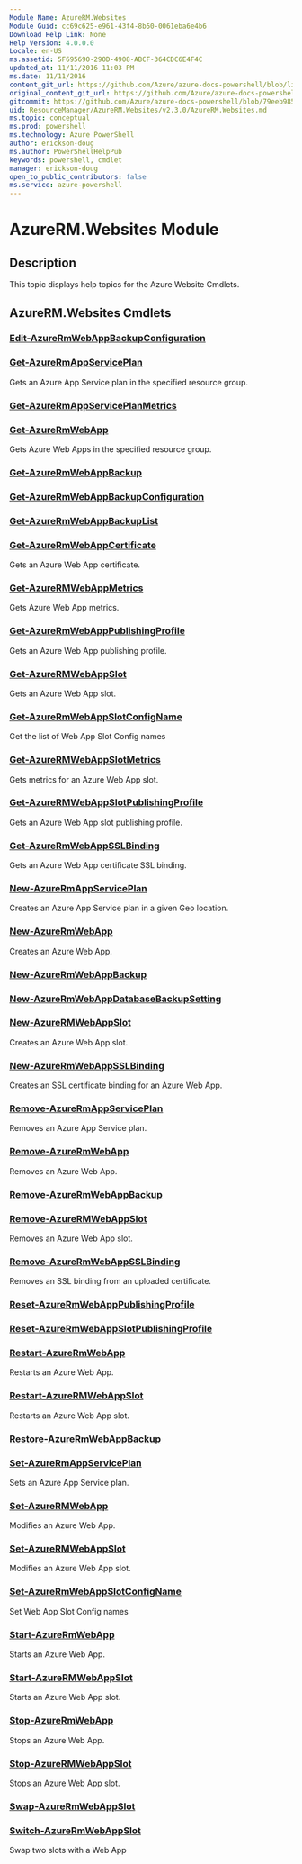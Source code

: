 ```yaml
---
Module Name: AzureRM.Websites
Module Guid: cc69c625-e961-43f4-8b50-0061eba6e4b6
Download Help Link: None
Help Version: 4.0.0.0
Locale: en-US
ms.assetid: 5F695690-290D-4908-ABCF-364CDC6E4F4C
updated_at: 11/11/2016 11:03 PM
ms.date: 11/11/2016
content_git_url: https://github.com/Azure/azure-docs-powershell/blob/live/azureps-cmdlets-docs/ResourceManager/AzureRM.Websites/v2.3.0/AzureRM.Websites.md
original_content_git_url: https://github.com/Azure/azure-docs-powershell/blob/live/azureps-cmdlets-docs/ResourceManager/AzureRM.Websites/v2.3.0/AzureRM.Websites.md
gitcommit: https://github.com/Azure/azure-docs-powershell/blob/79eeb985ea480979357fb4695832a0c3d29a48bf/azureps-cmdlets-docs/ResourceManager/AzureRM.Websites/v2.3.0/AzureRM.Websites.md
uid: ResourceManager/AzureRM.Websites/v2.3.0/AzureRM.Websites.md
ms.topic: conceptual
ms.prod: powershell
ms.technology: Azure PowerShell
author: erickson-doug
ms.author: PowerShellHelpPub
keywords: powershell, cmdlet
manager: erickson-doug
open_to_public_contributors: false
ms.service: azure-powershell
---
```


# AzureRM.Websites Module
## Description
This topic displays help topics for the Azure Website Cmdlets.

## AzureRM.Websites Cmdlets
### [Edit-AzureRmWebAppBackupConfiguration](Edit-AzureRmWebAppBackupConfiguration.md)


### [Get-AzureRmAppServicePlan](Get-AzureRmAppServicePlan.md)
Gets an Azure App Service plan in the specified resource group.

### [Get-AzureRmAppServicePlanMetrics](Get-AzureRmAppServicePlanMetrics.md)


### [Get-AzureRmWebApp](Get-AzureRmWebApp.md)
Gets Azure Web Apps in the specified resource group.

### [Get-AzureRmWebAppBackup](Get-AzureRmWebAppBackup.md)


### [Get-AzureRmWebAppBackupConfiguration](Get-AzureRmWebAppBackupConfiguration.md)


### [Get-AzureRmWebAppBackupList](Get-AzureRmWebAppBackupList.md)


### [Get-AzureRmWebAppCertificate](Get-AzureRmWebAppCertificate.md)
Gets an Azure Web App certificate.

### [Get-AzureRMWebAppMetrics](Get-AzureRMWebAppMetrics.md)
Gets Azure Web App metrics.

### [Get-AzureRmWebAppPublishingProfile](Get-AzureRmWebAppPublishingProfile.md)
Gets an Azure Web App publishing profile.

### [Get-AzureRMWebAppSlot](Get-AzureRMWebAppSlot.md)
Gets an Azure Web App slot.

### [Get-AzureRmWebAppSlotConfigName](Get-AzureRmWebAppSlotConfigName.md)
Get the list of Web App Slot Config names

### [Get-AzureRMWebAppSlotMetrics](Get-AzureRMWebAppSlotMetrics.md)
Gets metrics for an Azure Web App slot.

### [Get-AzureRMWebAppSlotPublishingProfile](Get-AzureRMWebAppSlotPublishingProfile.md)
Gets an Azure Web App slot publishing profile.

### [Get-AzureRmWebAppSSLBinding](Get-AzureRmWebAppSSLBinding.md)
Gets an Azure Web App certificate SSL binding.

### [New-AzureRmAppServicePlan](New-AzureRmAppServicePlan.md)
Creates an Azure App Service plan in a given Geo location.

### [New-AzureRmWebApp](New-AzureRmWebApp.md)
Creates an Azure Web App.

### [New-AzureRmWebAppBackup](New-AzureRmWebAppBackup.md)


### [New-AzureRmWebAppDatabaseBackupSetting](New-AzureRmWebAppDatabaseBackupSetting.md)


### [New-AzureRMWebAppSlot](New-AzureRMWebAppSlot.md)
Creates an Azure Web App slot.

### [New-AzureRmWebAppSSLBinding](New-AzureRmWebAppSSLBinding.md)
Creates an SSL certificate binding for an Azure Web App.

### [Remove-AzureRmAppServicePlan](Remove-AzureRmAppServicePlan.md)
Removes an Azure App Service plan.

### [Remove-AzureRmWebApp](Remove-AzureRmWebApp.md)
Removes an Azure Web App.

### [Remove-AzureRmWebAppBackup](Remove-AzureRmWebAppBackup.md)


### [Remove-AzureRMWebAppSlot](Remove-AzureRMWebAppSlot.md)
Removes an Azure Web App slot.

### [Remove-AzureRmWebAppSSLBinding](Remove-AzureRmWebAppSSLBinding.md)
Removes an SSL binding from an uploaded certificate.

### [Reset-AzureRmWebAppPublishingProfile](Reset-AzureRmWebAppPublishingProfile.md)


### [Reset-AzureRmWebAppSlotPublishingProfile](Reset-AzureRmWebAppSlotPublishingProfile.md)


### [Restart-AzureRmWebApp](Restart-AzureRmWebApp.md)
Restarts an Azure Web App.

### [Restart-AzureRMWebAppSlot](Restart-AzureRMWebAppSlot.md)
Restarts an Azure Web App slot.

### [Restore-AzureRmWebAppBackup](Restore-AzureRmWebAppBackup.md)


### [Set-AzureRmAppServicePlan](Set-AzureRmAppServicePlan.md)
Sets an Azure App Service plan.

### [Set-AzureRMWebApp](Set-AzureRMWebApp.md)
Modifies an Azure Web App.

### [Set-AzureRMWebAppSlot](Set-AzureRMWebAppSlot.md)
Modifies an Azure Web App slot.

### [Set-AzureRmWebAppSlotConfigName](Set-AzureRmWebAppSlotConfigName.md)
Set Web App Slot Config names

### [Start-AzureRmWebApp](Start-AzureRmWebApp.md)
Starts an Azure Web App.

### [Start-AzureRMWebAppSlot](Start-AzureRMWebAppSlot.md)
Starts an Azure Web App slot.

### [Stop-AzureRmWebApp](Stop-AzureRmWebApp.md)
Stops an Azure Web App.

### [Stop-AzureRMWebAppSlot](Stop-AzureRMWebAppSlot.md)
Stops an Azure Web App slot.

### [Swap-AzureRmWebAppSlot](Swap-AzureRmWebAppSlot.md)


### [Switch-AzureRmWebAppSlot](Switch-AzureRmWebAppSlot.md)
Swap two slots with a Web App

